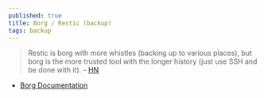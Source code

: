 ```yaml
---
published: true
title: Borg / Restic (backup)
tags: backup
---
```

 > Restic is borg with more whistles (backing up to various places), but borg is the more trusted tool with the longer history (just use SSH and be done with it).  - [HN](https://news.ycombinator.com/item?id=21410833)

- [Borg Documentation](https://borgbackup.readthedocs.io/en/stable/)